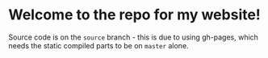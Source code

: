 # Welcome to the repo for my website!
Source code is on the `source` branch - this is due to using gh-pages, which needs the static compiled parts to be on `master` alone.
